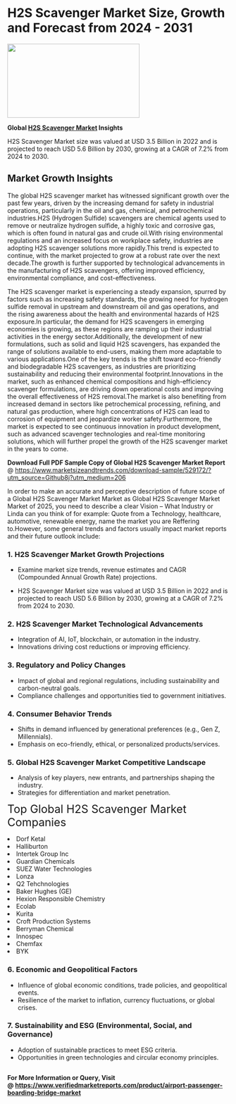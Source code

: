 <H1>H2S Scavenger Market Size, Growth and Forecast from 2024 - 2031</H1><img class="aligncenter size-medium wp-image-584254" src="https://thirdeyenews.in/wp-content/uploads/2024/09/Global-Market-Research-300x168.jpeg" alt="" width="300" height="168" /><p><strong>Global&nbsp;<a href="https://www.marketsizeandtrends.com/download-sample/529172/?utm_source=Github8j?utm_medium=206">H2S Scavenger Market</a> Insights</strong></p><p>H2S Scavenger Market size was valued at USD 3.5 Billion in 2022 and is projected to reach USD 5.6 Billion by 2030, growing at a CAGR of 7.2% from 2024 to 2030.</p><p><h2>Market Growth Insights</h2> <p>The global H2S scavenger market has witnessed significant growth over the past few years, driven by the increasing demand for safety in industrial operations, particularly in the oil and gas, chemical, and petrochemical industries.H2S (Hydrogen Sulfide) scavengers are chemical agents used to remove or neutralize hydrogen sulfide, a highly toxic and corrosive gas, which is often found in natural gas and crude oil.With rising environmental regulations and an increased focus on workplace safety, industries are adopting H2S scavenger solutions more rapidly.This trend is expected to continue, with the market projected to grow at a robust rate over the next decade.The growth is further supported by technological advancements in the manufacturing of H2S scavengers, offering improved efficiency, environmental compliance, and cost-effectiveness.</p> <p>The H2S scavenger market is experiencing a steady expansion, spurred by factors such as increasing safety standards, the growing need for hydrogen sulfide removal in upstream and downstream oil and gas operations, and the rising awareness about the health and environmental hazards of H2S exposure.In particular, the demand for H2S scavengers in emerging economies is growing, as these regions are ramping up their industrial activities in the energy sector.Additionally, the development of new formulations, such as solid and liquid H2S scavengers, has expanded the range of solutions available to end-users, making them more adaptable to various applications.One of the key trends is the shift toward eco-friendly and biodegradable H2S scavengers, as industries are prioritizing sustainability and reducing their environmental footprint.Innovations in the market, such as enhanced chemical compositions and high-efficiency scavenger formulations, are driving down operational costs and improving the overall effectiveness of H2S removal.The market is also benefiting from increased demand in sectors like petrochemical processing, refining, and natural gas production, where high concentrations of H2S can lead to corrosion of equipment and jeopardize worker safety.Furthermore, the market is expected to see continuous innovation in product development, such as advanced scavenger technologies and real-time monitoring solutions, which will further propel the growth of the H2S scavenger market in the years to come.</p> <p><span class=""><strong>Download Full PDF Sample Copy of Global H2S Scavenger Market Report</strong> @ <a href="https://www.marketsizeandtrends.com/download-sample/529172/?utm_source=Github8j?utm_medium=206" target="_blank">https://www.marketsizeandtrends.com/download-sample/529172/?utm_source=Github8j?utm_medium=206</a></span></p><p>In order to make an accurate and perceptive description of future scope of a Global&nbsp;H2S Scavenger Market Market as Global&nbsp;H2S Scavenger Market Market of 2025, you need to describe a clear Vision &ndash; What Industry or Linda can you think of for example: Quote from a Technology, healthcare, automotive, renewable energy, name the market you are Reffering to.However, some general trends and factors usually impact market reports and their future outlook include:</p><h3>1.&nbsp;<strong>H2S Scavenger Market Growth Projections</strong></h3><ul><li>Examine market size trends, revenue estimates and CAGR (Compounded Annual Growth Rate) projections.</li><li><p>H2S Scavenger Market size was valued at USD 3.5 Billion in 2022 and is projected to reach USD 5.6 Billion by 2030, growing at a CAGR of 7.2% from 2024 to 2030.</p></li></ul><h3>2.&nbsp;<strong>H2S Scavenger Market Technological Advancements</strong></h3><ul><li>Integration of AI, IoT, blockchain, or automation in the industry.</li><li>Innovations driving cost reductions or improving efficiency.</li></ul><h3>3.&nbsp;<strong>Regulatory and Policy Changes</strong></h3><ul><li>Impact of global and regional regulations, including sustainability and carbon-neutral goals.</li><li>Compliance challenges and opportunities tied to government initiatives.</li></ul><h3>4.&nbsp;<strong>Consumer Behavior Trends</strong></h3><ul><li>Shifts in demand influenced by generational preferences (e.g., Gen Z, Millennials).</li><li>Emphasis on eco-friendly, ethical, or personalized products/services.</li></ul><h3>5.&nbsp;<strong>Global H2S Scavenger Market Competitive Landscape</strong></h3><ul><li>Analysis of key players, new entrants, and partnerships shaping the industry.</li><li>Strategies for differentiation and market penetration.</li></ul><p data-pm-slice="1 1 []"><span style="color: inherit; font-family: inherit; font-size: 25px;">Top Global H2S Scavenger Market Companies</span></p><div class="" data-test-id=""><p><li>Dorf Ketal</li><li> Halliburton</li><li> Intertek Group Inc</li><li> Guardian Chemicals</li><li> SUEZ Water Technologies</li><li> Lonza</li><li> Q2 Tehchnologies</li><li> Baker Hughes (GE)</li><li> Hexion Responsible Chemistry</li><li> Ecolab</li><li> Kurita</li><li> Croft Production Systems</li><li> Berryman Chemical</li><li> Innospec</li><li> Chemfax</li><li> BYK</li></p></div><h3>6.&nbsp;<strong>Economic and Geopolitical Factors</strong></h3><ul><li>Influence of global economic conditions, trade policies, and geopolitical events.</li><li>Resilience of the market to inflation, currency fluctuations, or global crises.</li></ul><h3>7.&nbsp;<strong>Sustainability and ESG (Environmental, Social, and Governance)</strong></h3><ul><li>Adoption of sustainable practices to meet ESG criteria.</li><li>Opportunities in green technologies and circular economy principles.</li></ul><h2><strong style="font-size: 14px;">For More Information or Query, Visit @&nbsp;</strong><a style="background-color: #ffffff; font-size: 14px;" href="https://www.marketsizeandtrends.com/report/h2s-scavenger-market/" target="_blank">https://www.verifiedmarketreports.com/product/airport-passenger-boarding-bridge-market</a></h2>